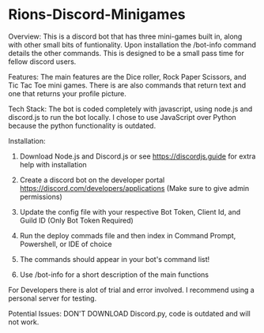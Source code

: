 # Rions-Discord-Minigames

Overview:
This is a discord bot that has three mini-games built in, along with other small bits of funtionality. Upon installation the /bot-info command details the other commands. This is designed to be a small pass time for fellow discord users.

Features:
The main features are the Dice roller, Rock Paper Scissors, and Tic Tac Toe mini games. There is are also commands that return text and one that returns your profile picture.

Tech Stack:
The bot is coded completely with javascript, using node.js and discord.js to run the bot locally. I chose to use JavaScript over Python because the python functionality is outdated.

Installation:
 	
  1. Download Node.js and Discord.js or see https://discordjs.guide for extra help with installation
  
  2. Create a discord bot on the developer portal https://discord.com/developers/applications (Make sure to give admin permissions)
  
  3. Update the config file with your respective Bot Token, Client Id, and Guild ID (Only Bot Token Required)
  
  4. Run the deploy commads file and then index in Command Prompt, Powershell, or IDE of choice
  
  5. The commands should appear in your bot's command list!
  
  6. Use /bot-info for a short description of the main functions
  
  
For Developers there is alot of trial and error involved. I recommend using a personal server for testing.
  
  
Potential Issues:
  DON'T DOWNLOAD Discord.py, code is outdated and will not work.

